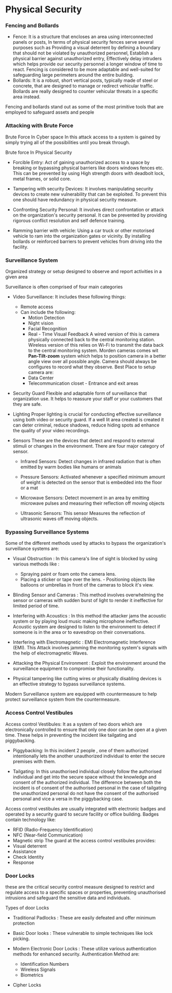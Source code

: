 # Physical Security 

### Fencing and Bollards

  - Fence: It is a structure that encloses an area using interconnected panels or posts, In terms of physical security fences serve several purposes such as Providing a visual deterrent by defining a boundary that should not be violated by unauthorized personnel, Establish a physical barrier against unauthorized entry, Effectively delay intruders which helps provide our security personnel a longer window of time to react. Fencing is considered to be more adaptable and well-suited for safeguarding large perimeters around the entire building.
  - Bollards: It is a robust, short vertical posts, typically made of steel or concrete, that are designed to manage or redirect vehicular traffic. Bollards are really designed to counter vehicular threats in a specific area instead.

Fencing and bollards stand out as some of the most primitive tools that are employed to safeguard assets and people
### Attacking with Brute Force

   Brute Force In Cyber space
    In this attack  access to a system is gained by simply trying all of the possibilities until you break through. 

   Brute force In Physical Security
   - Forcible Entry: Act of gaining  unauthorized access to a space by breaking or bypassing physical barriers like doors windows fences etc. This can be prevented by using High strength doors with deadbolt lock, metal frames, or solid core. 
   
   - Tampering with security Devices: It involves manipulating security devices to create new vulnerability that can be exploited. To prevent this one should have redundancy in physical security measure.

   - Confronting Security Personal: It involves direct confrontation or attack on the organization's security personal. It can be prevented by providing rigorous conflict resolution and self defence training.
   
   - Ramming barrier with vehicle: Using a car truck or other motorised vehicle  to ram into the organization gates or vicinity. By installing bollards or reinforced barriers to prevent vehicles from driving into the facility.
### Surveillance System

Organized strategy or setup designed to observe and report activities in a given area 

Surveillance is often comprised of four main categories 

- Video Surveillance: It includes these following things:
    - Remote access
    - Can include the following:
        - Motion Detection
        - Night vision 
        - Facial Recognition 
        - Real - Time Visual Feedback
        A wired version  of this is camera physically connected back to the central monitoring station. Wireless version of this relies on Wi-Fi to transmit the data back to the central monitoring system.  Morden cameras comes wit **Pan-Tilt-zoom** system which helps to position camera in a better angle view over all possible angle. Camera should always be configures to record what they observe.
        Best Place to setup camera are:
	     - Data Center 
	     - Telecommunication closet
          - Entrance and exit areas

- Security Guard
     Flexible and adaptable form of surveillance that organization use. It helps to reassure your staff or your customers that they are safe.

- Lighting 
     Proper lighting is crucial for conducting effective surveillance using both video or security guard. If a well lit area created  is created it can deter criminal, reduce shadows, reduce hiding spots ad enhance the quality of your video recordings.

- Sensors
    These are the devices that detect and respond to external stimuli or changes in the environment. There are four major category of sensor.
     
    - Infrared Sensors:  Detect changes in infrared radiation that is often emitted by  warm bodies like humans or animals 
    
	- Pressure Sensors: Activated whenever a specified minimum amount of weight is detected on the sensor that is embedded into the floor or a mat 
    
	- Microwave Sensors: Detect movement in an area by emitting microwave pulses and measuring their reflection off moving objects 
    
	- Ultrasonic Sensors: This sensor Measures the reflection of ultrasonic waves off moving objects.
### Bypassing Surveillance Systems 

   Some of the different methods used by attacks to bypass the organization's  surveillance systems are: 
   - Visual  Obstruction : In this camera's line of sight is blocked by using various methods like : 
     - Spraying paint or foam onto the camera lens.
     - Placing a sticker or tape over the lens. 
    - Positioning objects like balloons or umbrellas in front of the cameras to block it's view.
- Blinding Sensor and Cameras : This method involves overwhelming the sensor or cameras with sudden burst of light to render it ineffective for limited period of time.

- Interfering with Acoustics : In this method the attacker jams the acoustic system or by playing loud music making microphone ineffective.   Acoustic system are designed to listen to the environment to detect if someone is in the area or to eavesdrop on their conversations. 

- Interfering with Electromagnetic : EMI Electromagnetic Interference (EMI). This Attack involves jamming the monitoring system's signals with the help of electromagnetic Waves.

- Attacking the Physical Environment : Exploit the environment around the surveillance equipment to compromise their functionality.

- Physical tampering like cutting wires or physically disabling devices is an effective strategy to bypass surveillance systems.  

Modern Surveillance system are equipped with countermeasure to help protect surveillance system from the countermeasure.


### Access Control Vestibules
Access control Vestibules: It as a system of  two doors which are electronically controlled to ensure that only one door can be open at a given time. These  helps in preventing the incident like tailgating and piggybacking. 

  - Piggybacking: In this incident 2 people , one of them authorized intentionally lets the  another unauthorized individual to enter the secure premises with them.
  
  - Tailgating: In this unauthorised individual closely follow the authorised individual and get into the secure space without the knowledge and consent of the authorized individual.
The difference between both the incident is of consent of the authorised personal in the case of tailgating the unauthorized personal do not have the consent of the authorised personal and vice a versa in the piggybacking case.

Access control vestibules are usually integrated with electronic badges and operated by a security guard to secure facility or office building. 
Badges contain technology like:
  - RFID (Radio-Frequency Identification)
  - NFC (Near-field Communication)
  - Magnetic strip
  The guard at the access control vestibules provides: 
   - Visual deterrent
   - Assistance
   - Check Identity
   - Response
   
### Door Locks
these are the critical security control measure designed to restrict and regulate access to a specific spaces or properties, preventing unauthorised intrusions and safeguard the sensitive data and individuals.

Types of door Locks
  - Traditional Padlocks : These are easily defeated and  offer minimum protection
  
  - Basic Door looks :  These vulnerable to simple techniques like lock picking.
  
  - Modern Electronic Door Locks : These utilize various authentication methods for enhanced security. Authentication Method are:
	- Identification Numbers
	- Wireless Signals
	- Biometrics
  - Cipher Locks
	
  
  









